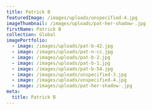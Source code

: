 ```yaml
---
title: Patrick B
featuredImage: /images/uploads/unspecified-4.jpg
imageThumbnail: /images/uploads/pat-her-shadow-.jpg
firstName: Patrick B
collection: Global
imagePortfolio:
  - image: /images/uploads/pat-b-42.jpg
  - image: /images/uploads/pat-n-cc.jpg
  - image: /images/uploads/pat-b-2.jpg
  - image: /images/uploads/pat-b-1.jpg
  - image: /images/uploads/pat-b-54.jpg
  - image: /images/uploads/unspecified-3.jpg
  - image: /images/uploads/unspecified-4.jpg
  - image: /images/uploads/pat-her-shadow-.jpg
meta:
  title: Patrick B
---
```



